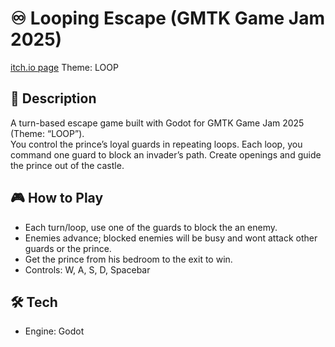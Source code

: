 # ♾️ Looping Escape (GMTK Game Jam 2025)
[itch.io page](https://itch.io/jam/gmtk-2025) 
Theme: LOOP

## 📌 Description
A turn-based escape game built with Godot for GMTK Game Jam 2025 (Theme: “LOOP”).  
You control the prince’s loyal guards in repeating loops. Each loop, you command one guard to block an invader’s path. Create openings and guide the prince out of the castle.

## 🎮 How to Play
- Each turn/loop, use one of the guards to block the an enemy.
- Enemies advance; blocked enemies will be busy and wont attack other guards or the prince.
- Get the prince from his bedroom to the exit to win.
- Controls: W, A, S, D, Spacebar

## 🛠️ Tech
- Engine: Godot
